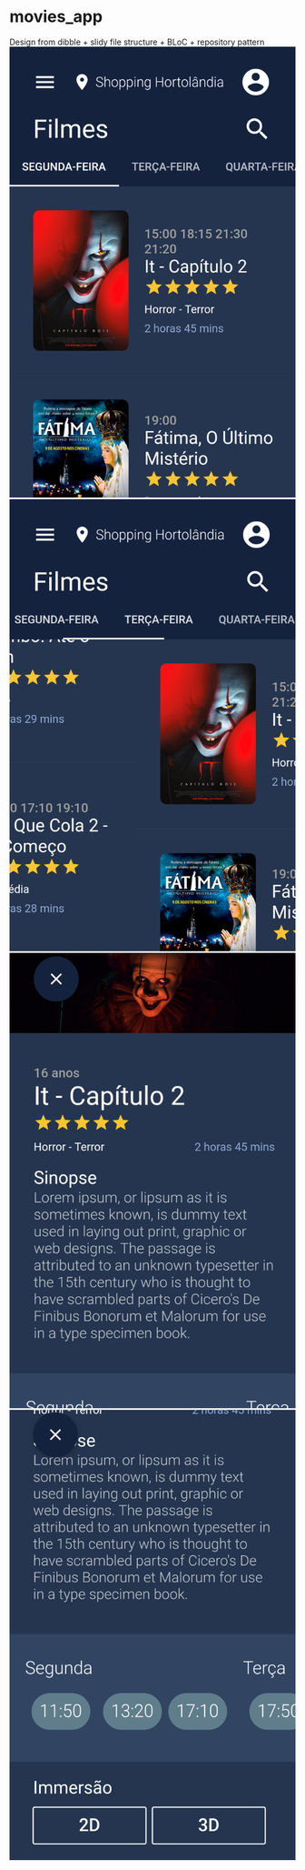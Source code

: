 # movies_app
 Design from dibble + slidy file structure + BLoC + repository pattern
![Screenshot 1](https://raw.githubusercontent.com/nythrox/movies_app/master/github-images/screenshot-1.png "Screenshot 1")
![Screenshot 2](https://raw.githubusercontent.com/nythrox/movies_app/master/github-images/screenshot-2.png "Screenshot 2")
![Screenshot 3](https://raw.githubusercontent.com/nythrox/movies_app/master/github-images/screenshot-3.png "Screenshot 3")
![Screenshot 4](https://raw.githubusercontent.com/nythrox/movies_app/master/github-images/screenshot-4.png "Screenshot 4")
